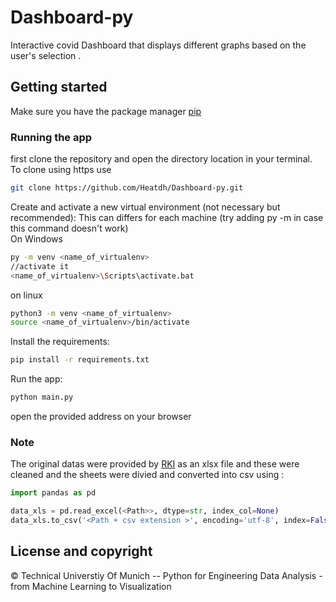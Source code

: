 # Dashboard-py
Interactive covid Dashboard that displays different graphs based on the user's selection . 
## Getting started
Make sure you have the package manager [pip](https://pip.pypa.io/en/stable/)
### Running the app
first clone the repository and open the directory location in your terminal.<br />
To clone using https use 
```bash
git clone https://github.com/Heatdh/Dashboard-py.git
```
Create and activate a new virtual environment (not necessary but recommended):
This can differs for each machine (try adding py -m in case this command doesn't work)<br />
On Windows
```bash
py -m venv <name_of_virtualenv>
//activate it 
<name_of_virtualenv>\Scripts\activate.bat

```
on linux
```bash
python3 -m venv <name_of_virtualenv>
source <name_of_virtualenv>/bin/activate

``` 
Install the requirements:
```bash
pip install -r requirements.txt
``` 
Run the app:
```bash
python main.py
``` 
open the provided address on your browser
### Note 
The original datas were provided by [RKI](https://www.rki.de/DE/Content/InfAZ/N/Neuartiges_Coronavirus/Daten/Impfquotenmonitoring.html;jsessionid=4D8099EBA62B4252533BA42EDB0CA18D.internet092?nn=13490888)  as an xlsx file  and these were cleaned and the sheets were divied and converted into csv using :

```python
import pandas as pd 

data_xls = pd.read_excel(<Path>>, dtype=str, index_col=None)
data_xls.to_csv('<Path + csv extension >', encoding='utf-8', index=False)
```
## License and copyright 
© Technical Universtiy Of Munich -- Python for Engineering Data Analysis - from Machine Learning to Visualization

